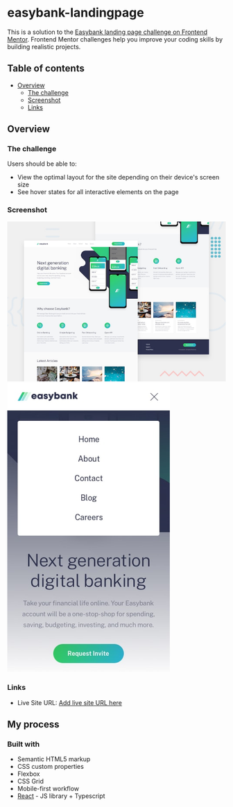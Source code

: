 # easybank-landingpage

This is a solution to the [Easybank landing page challenge on Frontend Mentor](https://www.frontendmentor.io/challenges/easybank-landing-page-WaUhkoDN). Frontend Mentor challenges help you improve your coding skills by building realistic projects. 

## Table of contents

- [Overview](#overview)
  - [The challenge](#the-challenge)
  - [Screenshot](#screenshot)
  - [Links](#links)



## Overview

### The challenge

Users should be able to:

- View the optimal layout for the site depending on their device's screen size
- See hover states for all interactive elements on the page

### Screenshot

![desktop](./public/design/desktop-preview.jpg)
![mobile](./public/design/mobile-navigation.jpg)

### Links

- Live Site URL: [Add live site URL here](https://bank-landing-template.netlify.app/)

## My process

### Built with

- Semantic HTML5 markup
- CSS custom properties
- Flexbox
- CSS Grid
- Mobile-first workflow
- [React](https://reactjs.org/) - JS library + Typescript


